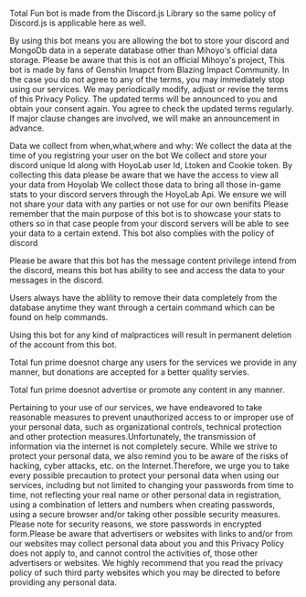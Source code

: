Total Fun  bot is made from the Discord.js Library so the same policy of Discord.js is applicable here as well.

By using this bot means you are allowing the bot to store your discord and MongoDb data in a seperate database other than Mihoyo's official data storage. Please be aware that this is not an official Mihoyo's project, This bot is made by fans of Genshin Imapct from Blazing Impact Community. In the case you do not agree to any of the terms, you may immediately stop using our services. We may periodically modify, adjust or revise the terms of this Privacy Policy. The updated terms will be announced to you and obtain your consent again. You agree to check the updated terms regularly. If major clause changes are involved, we will make an announcement in advance.

Data we collect from when,what,where and why:
We collect the data at the time of you registring your user on the bot
We collect and store your discord unique Id along with HoyoLab user Id, Ltoken and Cookie token.
By collecting this data please be aware that we have the access to view all your data from Hoyolab
We collect those data to bring all those in-game stats to your discord servers through the HoyoLab Api.
We ensure we will not share your data with any parties or not use for our own benifits
Please remember that the main purpose of this bot is to showcase your stats to others so in that case people from your discord servers will be able to see your data to a certain extend.
This bot also complies with the policy of discord

Please be aware that this bot has the message content privilege intend from the discord, means this bot has ability to see and access the data to your messages in the discord.

Users always have the ablility to remove their data completely from the database anytime they want through a certain command which can be found on help commands.

Using this bot for any kind of malpractices will result in permanent deletion of the account from this bot.

Total fun prime doesnot charge any users for the services we provide in any manner, but donations are accepted for a better quality servies.

Total fun prime doesnot advertise or promote any content in any manner.

Pertaining to your use of our services, we have endeavored to take reasonable measures to prevent unauthorized access to or improper use of your personal data, such as organizational controls, technical protection and other protection measures.Unfortunately, the transmission of information via the internet is not completely secure. While we strive to protect your personal data, we also remind you to be aware of the risks of hacking, cyber attacks, etc. on the Internet.Therefore, we urge you to take every possible precaution to protect your personal data when using our services, including but not limited to changing your passwords from time to time, not reflecting your real name or other personal data in registration, using a combination of letters and numbers when creating passwords, using a secure browser and/or taking other possible security measures. Please note for security reasons, we store passwords in encrypted form.Please be aware that advertisers or websites with links to and/or from our websites may collect personal data about you and this Privacy Policy does not apply to, and cannot control the activities of, those other advertisers or websites. We highly recommend that you read the privacy policy of such third party websites which you may be directed to before providing any personal data.

